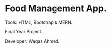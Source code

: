 <h1>Food Management App.</h1>
<p>Tools: HTML, Bootstrap & MERN.</p>
<p>Final Year Project.</p>
<p>Developer: Waqas Ahmed.</p>
